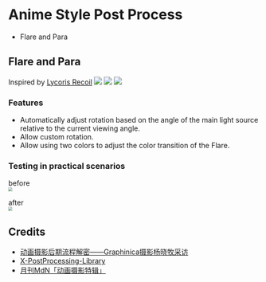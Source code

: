 # Anime Style Post Process


- Flare and Para


## Flare and Para
Inspired by [Lycoris Recoil](https://lycoris-recoil.com/)
![](https://pic.youngmoe.com/1677852309_202303032205687/6401fe95bf363.png)
![](http://img.youngmoe.com/i/1687663191_202306251119641/6497b257b0fdb.png)
![](http://img.youngmoe.com/i/1687663210_202306251120124/6497b26a1dfb5.png)

### Features
- Automatically adjust rotation based on the angle of the main light source relative to the current viewing angle.
- Allow custom rotation.
- Allow using two colors to adjust the color transition of the Flare.

### Testing in practical scenarios

before<br>
<img src="https://pic.youngmoe.com/1677770227_202303022316635/6400bdf343b2f.png" style="zoom:50%;" />

after<br>
<img src="https://pic.youngmoe.com/1677770254_202303022317668/6400be0eb55c0.png" style="zoom:50%;" />





## Credits
- [动画摄影后期流程解密——Graphinica摄影杨晓牧采访](https://zhuanlan.zhihu.com/p/20202161)
- [X-PostProcessing-Library](https://github.com/QianMo/X-PostProcessing-Library)
- [月刊MdN「动画摄影特辑」](https://www.bilibili.com/read/cv10839133/)
